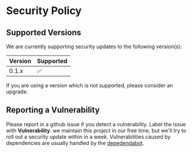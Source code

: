 # Security Policy

## Supported Versions

We are currently supporting security updates to the following version(s):

| Version | Supported          |
| ------- | ------------------ |
| 0.1.x   | :white_check_mark: |

If you are using a version which is not supported, please consider an upgrade.


## Reporting a Vulnerability

Please report in a github issue if you detect a vulnerability. Label the issue with **Vulnerability**. we maintain this project in our free time, but we'll try to
roll out a security update within in a week. Vulnerabilities caused by dependencies are usually handled by the [depedendabot](https://github.com/dependabot).
